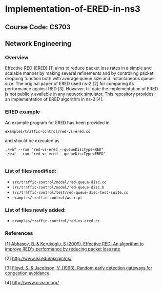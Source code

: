 # Implementation-of-ERED-in-ns3

## Course Code: CS703

## Network Engineering

### Overview
Effective RED (ERED) [1] aims to reduce packet loss rates in a simple and scalable manner by making several refinements and by controlling packet dropping function both with average queue size and instantaneous queue size. The original paper of ERED used ns-2 [2] for comparing its performance against RED [3]. However, till date the implementation of ERED is not publicly available in any network simulator. This repository provides an implementation of ERED algorithm in ns-3 [4].

### ERED example	<br/>

An example program for ERED has been provided in

`examples/traffic-control/red-vs-ered.cc`

and should be executed as

`./waf --run "red-vs-ered --queueDiscType=RED"`<br/>
`./waf --run "red-vs-ered --queueDiscType=ERED"`<br/><br/>


### List of files modified:
* ` src/traffic-control/model/red-queue-disc.cc `
* ` src/traffic-control/model/red-queue-disc.h `
* `src/traffic-control/test/red-queue-disc-test-suite.cc`
* `examples/traffic-control/wscript`

### List of files newly added:
* `examples/traffic-conttrol/red-vs-ered.cc`


### References

[1] [Abbasov, B. & Korukoglu, S (2009). Effective RED: An algorithm to improve RED's performance by reducing packet loss rate](https://www.sciencedirect.com/science/article/pii/S1084804508000684)

[2] http://www.isi.edu/nsnam/ns/

[3] [Floyd, S. & Jacobson, V. (1993). Random early detection gateways for congestion avoidance](http://ieeexplore.ieee.org/document/251892/).

[4] http://www.nsnam.org/
